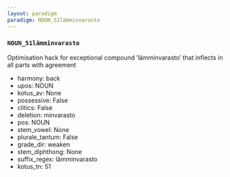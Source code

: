 ```yaml
---
layout: paradigm
paradigm: NOUN_51lämminvarasto
---
```

### ` NOUN_51lämminvarasto `

Optimisation hack for exceptional compound ’lämminvarasto’ that inflects in all parts with agreement
* harmony: back
* upos: NOUN
* kotus_av: None
* possessive: False
* clitics: False
* deletion: minvarasto
* pos: NOUN
* stem_vowel: None
* plurale_tantum: False
* grade_dir: weaken
* stem_diphthong: None
* suffix_regex: lämminvarasto
* kotus_tn: 51
